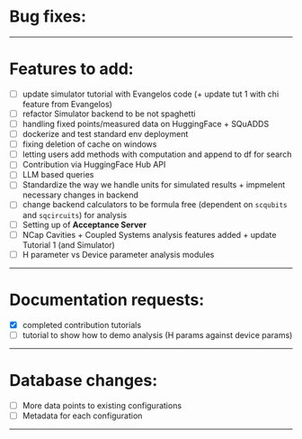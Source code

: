 # Bug fixes:

---

# Features to add:

- [ ] update simulator tutorial with Evangelos code (+ update tut 1 with chi feature from Evangelos)
- [ ] refactor Simulator backend to be not spaghetti
- [ ] handling fixed points/measured data on HuggingFace + SQuADDS
- [ ] dockerize and test standard env deployment
- [ ] fixing deletion of cache on windows
- [ ] letting users add methods with computation and append to df for search
- [ ] Contribution via HuggingFace Hub API
- [ ] LLM based queries
- [ ] Standardize the way we handle units for simulated results + impmelent necessary changes in backend
- [ ] change backend calculators to be formula free (dependent on `scqubits` and `sqcircuits`) for analysis
- [ ] Setting up of **Acceptance Server**
- [ ] NCap Cavities + Coupled Systems analysis features added + update Tutorial 1 (and Simulator)
- [ ] H parameter vs Device parameter analysis modules

---

# Documentation requests:

- [x] completed contribution tutorials
- [ ] tutorial to show how to demo analysis (H params against device params)

---

# Database changes:

- [ ] More data points to existing configurations
- [ ] Metadata for each configuration

---
